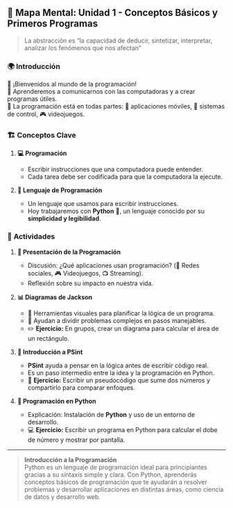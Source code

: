## 🧠 **Mapa Mental: Unidad 1 - Conceptos Básicos y Primeros Programas**  

>La abstracción es “la capacidad de deducir, sintetizar, interpretar, analizar los fenómenos que nos afectan”

### 🌍 **Introducción**  
🔹 ¡Bienvenidos al mundo de la programación!  
🔹 Aprenderemos a comunicarnos con las computadoras y a crear programas útiles.  
🔹 La programación está en todas partes: 📱 aplicaciones móviles, 🚗 sistemas de control, 🎮 videojuegos.  

### 🏗️ **Conceptos Clave**  
1. **💻 Programación**  
   - Escribir instrucciones que una computadora puede entender.  
   - Cada tarea debe ser codificada para que la computadora la ejecute.  

2. **📝 Lenguaje de Programación**  
   - Un lenguaje que usamos para escribir instrucciones.  
   - Hoy trabajaremos con **Python** 🐍, un lenguaje conocido por su **simplicidad y legibilidad**.  

### 🎯 **Actividades**  

1. **📢 Presentación de la Programación**  
   - Discusión: ¿Qué aplicaciones usan programación? (📱 Redes sociales, 🎮 Videojuegos, 📺 Streaming).  
   - Reflexión sobre su impacto en nuestra vida.  

2. **📊 Diagramas de Jackson**  
   - 🔹 Herramientas visuales para planificar la lógica de un programa.  
   - 🔹 Ayudan a dividir problemas complejos en pasos manejables.  
   - ✏️ **Ejercicio:** En grupos, crear un diagrama para calcular el área de un rectángulo.  

3. **📜 Introducción a PSint**  
   - **PSint** ayuda a pensar en la lógica antes de escribir código real.  
   - Es un paso intermedio entre la idea y la programación en Python.  
   - 📝 **Ejercicio:** Escribir un pseudocódigo que sume dos números y compartirlo para comparar enfoques.  

4. **🐍 Programación en Python**  
   - Explicación: Instalación de **Python** y uso de un entorno de desarrollo.  
   - 💻 **Ejercicio:** Escribir un programa en Python para calcular el dobe de número y mostrar por pantalla.

-------
> **Introducción a la Programación**  
> Python es un lenguaje de programación ideal para principiantes gracias a su sintaxis simple y clara. Con Python, aprenderás conceptos básicos de programación que te ayudarán a resolver problemas y desarrollar aplicaciones en distintas áreas, como ciencia de datos y desarrollo web.

